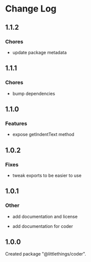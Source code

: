 # Change Log

## 1.1.2

### Chores

- update package metadata


## 1.1.1

### Chores

- bump dependencies


## 1.1.0

### Features

- expose getIndentText method


## 1.0.2

### Fixes

- tweak exports to be easier to use


## 1.0.1

### Other

- add documentation and license

- add documentation for coder


## 1.0.0

Created package "@littlethings/coder".

